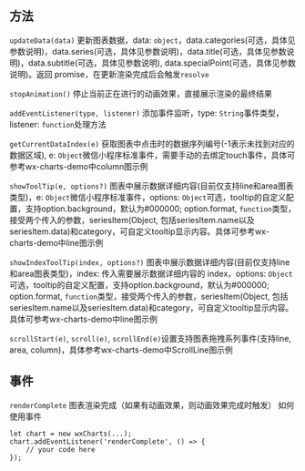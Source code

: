 ## 方法
`updateData(data)` 更新图表数据，data: `object`，data.categories(可选，具体见参数说明)，data.series(可选，具体见参数说明)，data.title(可选，具体见参数说明)，data.subtitle(可选，具体见参数说明), data.specialPoint(可选，具体见参数说明)。返回 promise，在更新渲染完成后会触发`resolve`

`stopAnimation()` 停止当前正在进行的动画效果，直接展示渲染的最终结果

`addEventListener(type, listener)` 添加事件监听，type: `String`事件类型，listener: `function`处理方法

`getCurrentDataIndex(e)` 获取图表中点击时的数据序列编号(-1表示未找到对应的数据区域), e: `Object`微信小程序标准事件，需要手动的去绑定touch事件，具体可参考wx-charts-demo中column图示例

`showToolTip(e, options?)` 图表中展示数据详细内容(目前仅支持line和area图表类型)，e: `Object`微信小程序标准事件，options: `Object`可选，tooltip的自定义配置，支持option.background，默认为#000000; option.format, `function`类型，接受两个传入的参数，seriesItem(Object, 包括seriesItem.name以及seriesItem.data)和category，可自定义tooltip显示内容。具体可参考wx-charts-demo中line图示例

`showIndexToolTip(index, options?)` 图表中展示数据详细内容(目前仅支持line和area图表类型)，index: 传入需要展示数据详细内容的 index，options: `Object`可选，tooltip的自定义配置，支持option.background，默认为#000000; option.format, `function`类型，接受两个传入的参数，seriesItem(Object, 包括seriesItem.name以及seriesItem.data)和category，可自定义tooltip显示内容。具体可参考wx-charts-demo中line图示例

`scrollStart(e)`, `scroll(e)`, `scrollEnd(e)`设置支持图表拖拽系列事件(支持line, area, column)，具体参考wx-charts-demo中ScrollLine图示例

## 事件
`renderComplete` 图表渲染完成（如果有动画效果，则动画效果完成时触发）
如何使用事件
```
let chart = new wxCharts(...);
chart.addEventListener('renderComplete', () => {
    // your code here
});
```